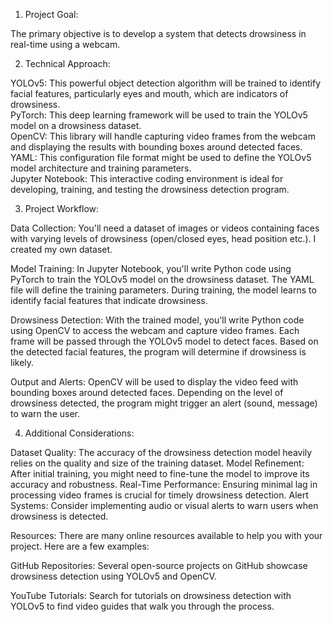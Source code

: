 1. Project Goal:

The primary objective is to develop a system that detects drowsiness in real-time using a webcam.

2. Technical Approach:

YOLOv5: This powerful object detection algorithm will be trained to identify facial features, particularly eyes and mouth, which are indicators of drowsiness.  
PyTorch: This deep learning framework will be used to train the YOLOv5 model on a drowsiness dataset.  
OpenCV: This library will handle capturing video frames from the webcam and displaying the results with bounding boxes around detected faces.  
YAML: This configuration file format might be used to define the YOLOv5 model architecture and training parameters.   
Jupyter Notebook: This interactive coding environment is ideal for developing, training, and testing the drowsiness detection program.

3. Project Workflow:

Data Collection:
You'll need a dataset of images or videos containing faces with varying levels of drowsiness (open/closed eyes, head position etc.). I created my own dataset.  

Model Training:
In Jupyter Notebook, you'll write Python code using PyTorch to train the YOLOv5 model on the drowsiness dataset. The YAML file will define the training parameters.
During training, the model learns to identify facial features that indicate drowsiness.

Drowsiness Detection:
With the trained model, you'll write Python code using OpenCV to access the webcam and capture video frames.
Each frame will be passed through the YOLOv5 model to detect faces.
Based on the detected facial features, the program will determine if drowsiness is likely.

Output and Alerts:
OpenCV will be used to display the video feed with bounding boxes around detected faces.
Depending on the level of drowsiness detected, the program might trigger an alert (sound, message) to warn the user.

4.  Additional Considerations:

Dataset Quality: The accuracy of the drowsiness detection model heavily relies on the quality and size of the training dataset.
Model Refinement: After initial training, you might need to fine-tune the model to improve its accuracy and robustness.
Real-Time Performance: Ensuring minimal lag in processing video frames is crucial for timely drowsiness detection.
Alert Systems: Consider implementing audio or visual alerts to warn users when drowsiness is detected.

Resources: There are many online resources available to help you with your project. Here are a few examples:

GitHub Repositories: Several open-source projects on GitHub showcase drowsiness detection using YOLOv5 and OpenCV.

YouTube Tutorials: Search for tutorials on drowsiness detection with YOLOv5 to find video guides that walk you through the process.

